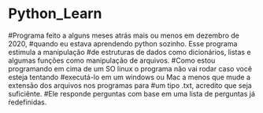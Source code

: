# Python_Learn 
#Programa feito a alguns meses atrás mais ou menos em dezembro de 2020,
#quando eu estava aprendendo python sozinho. Esse programa estimula a manipulação
#de estruturas de dados como dicionários, listas e algumas funções como manipulação de arquivos. 
#Como estou programando em cima de um SO linux o programa não vai rodar caso você esteja tentando 
#executá-lo em um windows ou Mac a menos que mude  a extensão dos arquivos nos programas para 
#um tipo .txt, acredito que seja suficiênte. 
#Ele responde perguntas com base em uma lista de perguntas já ŕedefinidas. 
